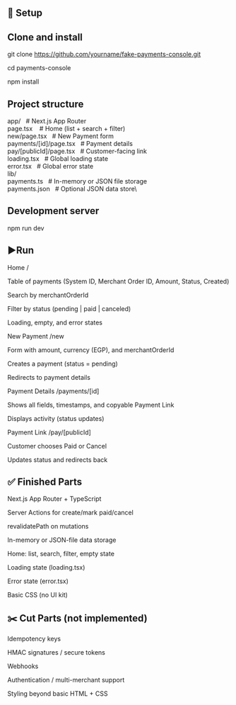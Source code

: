 ## 🚀 Setup
## Clone and install

git clone https://github.com/yourname/fake-payments-console.git

cd payments-console

npm install


## Project structure
app/&nbsp;&nbsp;&nbsp;# Next.js App Router\
  page.tsx  &nbsp;&nbsp; # Home (list + search + filter)\
  new/page.tsx &nbsp; # New Payment form\
  payments/[id]/page.tsx &nbsp;  # Payment details\
  pay/[publicId]/page.tsx &nbsp; # Customer-facing link\
  loading.tsx  &nbsp;        # Global loading state\
  error.tsx     &nbsp;       # Global error state\
lib/\
  payments.ts    &nbsp;      # In-memory or JSON file storage\
payments.json    &nbsp;      # Optional JSON data store\



## Development server
npm run dev


## ▶️Run

Home /

Table of payments (System ID, Merchant Order ID, Amount, Status, Created)

Search by merchantOrderId

Filter by status (pending | paid | canceled)

Loading, empty, and error states

New Payment /new

Form with amount, currency (EGP), and merchantOrderId

Creates a payment (status = pending)

Redirects to payment details

Payment Details /payments/[id]

Shows all fields, timestamps, and copyable Payment Link

Displays activity (status updates)

Payment Link /pay/[publicId]

Customer chooses Paid or Cancel

Updates status and redirects back

## ✅ Finished Parts

 Next.js App Router + TypeScript

 Server Actions for create/mark paid/cancel

 revalidatePath on mutations

 In-memory or JSON-file data storage

 Home: list, search, filter, empty state

 Loading state (loading.tsx)

 Error state (error.tsx)

 Basic CSS (no UI kit)

 ## ✂️ Cut Parts (not implemented)

Idempotency keys

HMAC signatures / secure tokens

Webhooks

Authentication / multi-merchant support

Styling beyond basic HTML + CSS